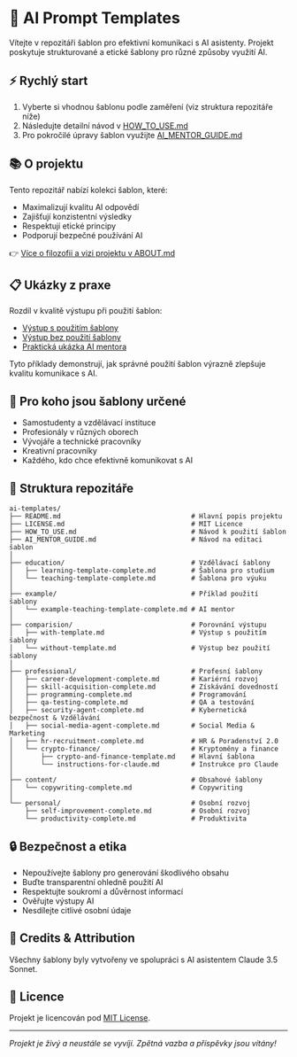 # 🤖 AI Prompt Templates

Vítejte v repozitáři šablon pro efektivní komunikaci s AI asistenty. Projekt poskytuje strukturované a etické šablony pro různé způsoby využití AI.

## ⚡ Rychlý start

1. Vyberte si vhodnou šablonu podle zaměření (viz struktura repozitáře níže)
2. Následujte detailní návod v [HOW_TO_USE.md](./HOW_TO_USE.md)
3. Pro pokročilé úpravy šablon využijte [AI_MENTOR_GUIDE.md](./AI_MENTOR_GUIDE.md)

## 📚 O projektu

Tento repozitář nabízí kolekci šablon, které:
- Maximalizují kvalitu AI odpovědí
- Zajišťují konzistentní výsledky
- Respektují etické principy
- Podporují bezpečné používání AI

👉 [Více o filozofii a vizi projektu v ABOUT.md](./ABOUT.md)

## 📋 Ukázky z praxe

Rozdíl v kvalitě výstupu při použití šablon:
- [Výstup s použitím šablony](./comparision/with-template.md)
- [Výstup bez použití šablony](./comparision/without-template.md)
- [Praktická ukázka AI mentora](./example/example-teaching-template-complete.md)

Tyto příklady demonstrují, jak správné použití šablon výrazně zlepšuje kvalitu komunikace s AI.

## 👥 Pro koho jsou šablony určené

- Samostudenty a vzdělávací instituce
- Profesionály v různých oborech
- Vývojáře a technické pracovníky
- Kreativní pracovníky
- Každého, kdo chce efektivně komunikovat s AI

## 📂 Struktura repozitáře

```
ai-templates/
├── README.md                                 # Hlavní popis projektu
├── LICENSE.md                                # MIT Licence
├── HOW_TO_USE.md                             # Návod k použití šablon
├── AI_MENTOR_GUIDE.md                        # Návod na editaci šablon
│
├── education/                                # Vzdělávací šablony
│   ├── learning-template-complete.md         # Šablona pro studium
│   └── teaching-template-complete.md         # Šablona pro výuku
│
├── example/                                  # Příklad použití šablony
│   └── example-teaching-template-complete.md # AI mentor 
│
├── comparision/                              # Porovnání výstupu
│   ├── with-template.md                      # Výstup s použitím šablony
│   └── without-template.md                   # Výstup bez použití šablony
│
├── professional/                             # Profesní šablony
│   ├── career-development-complete.md        # Kariérní rozvoj
│   ├── skill-acquisition-complete.md         # Získávání dovedností
│   ├── programming-complete.md               # Programování
│   ├── qa-testing-complete.md                # QA a testování
│   ├── security-agent-complete.md            # Kybernetická bezpečnost & Vzdělávání
│   ├── social-media-agent-complete.md        # Social Media & Marketing
│   ├── hr-recruitment-complete.md            # HR & Poradenství 2.0
│   └── crypto-finance/                       # Kryptoměny a finance
│       ├── crypto-and-finance-template.md    # Hlavní šablona
│       └── instructions-for-claude.md        # Instrukce pro Claude
│
├── content/                                  # Obsahové šablony
│   └── copywriting-complete.md               # Copywriting
│
└── personal/                                 # Osobní rozvoj
    ├── self-improvement-complete.md          # Osobní rozvoj
    └── productivity-complete.md              # Produktivita
```

## 🔒 Bezpečnost a etika

- Nepoužívejte šablony pro generování škodlivého obsahu
- Buďte transparentní ohledně použití AI
- Respektujte soukromí a důvěrnost informací
- Ověřujte výstupy AI
- Nesdílejte citlivé osobní údaje

## 🤖 Credits & Attribution

Všechny šablony byly vytvořeny ve spolupráci s AI asistentem Claude 3.5 Sonnet.

## 📜 Licence

Projekt je licencován pod [MIT License](./LICENSE.md).

---

*Projekt je živý a neustále se vyvíjí. Zpětná vazba a příspěvky jsou vítány!*

